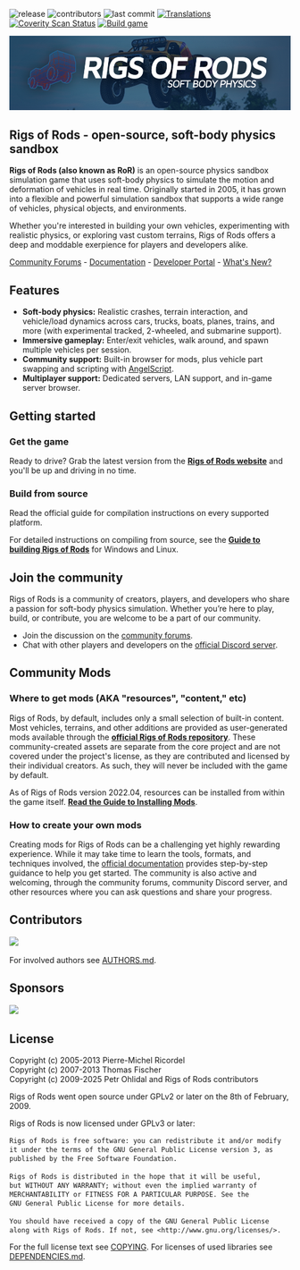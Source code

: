 ![release](https://flat.badgen.net/github/release/RigsOfRods/rigs-of-rods)
![contributors](https://flat.badgen.net/github/contributors/RigsOfRods/rigs-of-rods)
![last commit](https://flat.badgen.net/github/last-commit/RigsOfRods/rigs-of-rods)
[![Translations](https://hosted.weblate.org/widgets/rigs-of-rods/-/game/svg-badge.svg)](https://hosted.weblate.org/projects/rigs-of-rods/)
[![Coverity Scan Status](https://img.shields.io/coverity/scan/16646.svg?style=flat-square)](https://scan.coverity.com/projects/rigsofrods-rigs-of-rods)
[![Build game](https://github.com/RigsOfRods/rigs-of-rods/workflows/Build%20game/badge.svg)](https://github.com/RigsOfRods/rigs-of-rods/actions?query=workflow%3A%22Build+game%22)


![Rigs of Rods](doc/images/RoR_Banner.png)

## Rigs of Rods - open-source, soft-body physics sandbox

**Rigs of Rods (also known as RoR)** is an open-source physics sandbox simulation game that uses soft-body physics to simulate the motion and deformation of vehicles in real time. Originally started in 2005, it has grown into a flexible and powerful simulation sandbox that supports a wide range of vehicles, physical objects, and environments.

Whether you're interested in building your own vehicles, experimenting with realistic physics, or exploring vast custom terrains, Rigs of Rods offers a deep and moddable exerpience for players and developers alike.

[Community Forums](https://forum.rigsofrods.org/) -
[Documentation](https://docs.rigsofrods.org/) -
[Developer Portal](https://developer.rigsofrods.org/) -
[What's New?](https://forum.rigsofrods.org/forums/announcements.44/)

## Features

* **Soft-body physics:** Realistic crashes, terrain interaction, and vehicle/load dynamics across cars, trucks, boats, planes, trains, and more (with experimental tracked, 2-wheeled, and submarine support).
* **Immersive gameplay:** Enter/exit vehicles, walk around, and spawn multiple vehicles per session.
* **Community support:** Built-in browser for mods, plus vehicle part swapping and scripting with [AngelScript](https://www.angelcode.com/angelscript/).
* **Multiplayer support:** Dedicated servers, LAN support, and in-game server browser.

## Getting started

### Get the game

Ready to drive? Grab the latest version from the **[Rigs of Rods website](https://www.rigsofrods.org/download)** and you'll be up and driving in no time.

### Build from source

Read the official guide for compilation instructions on every supported platform.

For detailed instructions on compiling from source, see the **[Guide to building Rigs of Rods](#)** for Windows and Linux.

## Join the community

Rigs of Rods is a community of creators, players, and developers who share a passion for soft-body physics simulation. Whether you’re here to play, build, or contribute, you are welcome to be a part of our community.

* Join the discussion on the [community forums](https://forum.rigsofrods.org/).
* Chat with other players and developers on the [official Discord server](https://discord.gg/rigsofrods).

## Community Mods

### Where to get mods (AKA "resources", "content," etc)

Rigs of Rods, by default, includes only a small selection of built-in content. Most vehicles, terrains, and other additions are provided as user-generated mods available through the **[official Rigs of Rods repository](https://forum.rigsofrods.org/resources/)**. These community-created assets are separate from the core project and are not covered under the project's license, as they are contributed and licensed by their individual creators. As such, they will never be included with the game by default.

As of Rigs of Rods version 2022.04, resources can be installed from within the game itself. **[Read the Guide to Installing Mods](https://docs.rigsofrods.org/gameplay/installing-content/)**.

### How to create your own mods

Creating mods for Rigs of Rods can be a challenging yet highly rewarding experience. While it may take time to learn the tools, formats, and techniques involved, the [official documentation](https://docs.rigsofrods.org) provides step-by-step guidance to help you get started. The community is also active and welcoming, through the community forums, community Discord server, and other resources where you can ask questions and share your progress.

## Contributors

<a href="https://github.com/rigsofrods/rigs-of-rods/graphs/contributors">
  <img src="https://contrib.rocks/image?repo=rigsofrods/rigs-of-rods" />
</a>

For involved authors see [AUTHORS.md](AUTHORS.md).

## Sponsors

<a href="https://www.digitalocean.com/">
    <img src="https://opensource.nyc3.cdn.digitaloceanspaces.com/attribution/assets/SVG/DO_Logo_horizontal_blue.svg" width="201px">
</a>

## License

Copyright (c) 2005-2013 Pierre-Michel Ricordel  
Copyright (c) 2007-2013 Thomas Fischer  
Copyright (c) 2009-2025 Petr Ohlidal and Rigs of Rods contributors

Rigs of Rods went open source under GPLv2 or later on the 8th of February, 2009.

Rigs of Rods is now licensed under GPLv3 or later:
```
Rigs of Rods is free software: you can redistribute it and/or modify
it under the terms of the GNU General Public License version 3, as
published by the Free Software Foundation.

Rigs of Rods is distributed in the hope that it will be useful,
but WITHOUT ANY WARRANTY; without even the implied warranty of
MERCHANTABILITY or FITNESS FOR A PARTICULAR PURPOSE. See the
GNU General Public License for more details.

You should have received a copy of the GNU General Public License
along with Rigs of Rods. If not, see <http://www.gnu.org/licenses/>.
```

For the full license text see [COPYING](COPYING).
For licenses of used libraries see [DEPENDENCIES.md](DEPENDENCIES.md).
